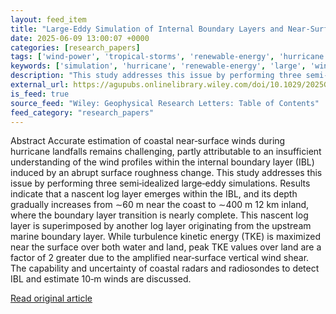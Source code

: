 ```yaml
---
layout: feed_item
title: "Large‐Eddy Simulation of Internal Boundary Layers and Near‐Surface Wind Estimation During Hurricane Landfalls"
date: 2025-06-09 13:00:07 +0000
categories: [research_papers]
tags: ['wind-power', 'tropical-storms', 'renewable-energy', 'hurricane']
keywords: ['simulation', 'hurricane', 'renewable-energy', 'large', 'wind-power', 'tropical-storms', 'eddy']
description: "This study addresses this issue by performing three semi‐idealized large‐eddy simulations"
external_url: https://agupubs.onlinelibrary.wiley.com/doi/10.1029/2025GL114816?af=R
is_feed: true
source_feed: "Wiley: Geophysical Research Letters: Table of Contents"
feed_category: "research_papers"
---
```


Abstract Accurate estimation of coastal near‐surface winds during hurricane landfalls remains challenging, partly attributable to an insufficient understanding of the wind profiles within the internal boundary layer (IBL) induced by an abrupt surface roughness change. This study addresses this issue by performing three semi‐idealized large‐eddy simulations. Results indicate that a nascent log layer emerges within the IBL, and its depth gradually increases from ∼60 m near the coast to ∼400 m 12 km inland, where the boundary layer transition is nearly complete. This nascent log layer is superimposed by another log layer originating from the upstream marine boundary layer. While turbulence kinetic energy (TKE) is maximized near the surface over both water and land, peak TKE values over land are a factor of 2 greater due to the amplified near‐surface vertical wind shear. The capability and uncertainty of coastal radars and radiosondes to detect IBL and estimate 10‐m winds are discussed.

[Read original article](https://agupubs.onlinelibrary.wiley.com/doi/10.1029/2025GL114816?af=R)

